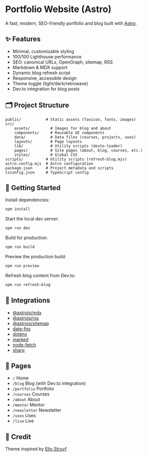 
# Portfolio Website (Astro)

A fast, modern, SEO-friendly portfolio and blog built with [Astro](https://astro.build/).

## ✨ Features

- Minimal, customizable styling
- 100/100 Lighthouse performance
- SEO: canonical URLs, OpenGraph, sitemap, RSS
- Markdown & MDX support
- Dynamic blog refresh script
- Responsive, accessible design
- Theme toggle (light/dark/retrowave)
- Dev.to integration for blog posts

## 🗂️ Project Structure

```
public/           # Static assets (favicon, fonts, images)
src/
	assets/         # Images for blog and about
	components/     # Reusable UI components
	data/           # Data files (courses, projects, uses)
	layouts/        # Page layouts
	lib/            # Utility scripts (devto-loader)
	pages/          # Site pages (about, blog, courses, etc.)
	styles/         # Global CSS
scripts/          # Utility scripts (refresh-blog.mjs)
astro.config.mjs  # Astro configuration
package.json      # Project metadata and scripts
tsconfig.json     # TypeScript config
```

## 🚀 Getting Started

Install dependencies:

```sh
npm install
```

Start the local dev server:

```sh
npm run dev
```

Build for production:

```sh
npm run build
```

Preview the production build:

```sh
npm run preview
```

Refresh blog content from Dev.to:

```sh
npm run refresh-blog
```

## 🧩 Integrations

- [@astrojs/mdx](https://docs.astro.build/en/guides/integrations-guide/mdx/)
- [@astrojs/rss](https://docs.astro.build/en/guides/rss/)
- [@astrojs/sitemap](https://docs.astro.build/en/guides/integrations-guide/sitemap/)
- [date-fns](https://date-fns.org/)
- [dotenv](https://www.npmjs.com/package/dotenv)
- [marked](https://www.npmjs.com/package/marked)
- [node-fetch](https://www.npmjs.com/package/node-fetch)
- [sharp](https://www.npmjs.com/package/sharp)

## 📄 Pages

- `/` Home
- `/blog` Blog (with Dev.to integration)
- `/portfolio` Portfolio
- `/courses` Courses
- `/about` About
- `/mentor` Mentor
- `/newsletter` Newsletter
- `/uses` Uses
- `/live` Live

## 📝 Credit

Theme inspired by [Elio Struyf](https://www.eliostruyf.com/).
